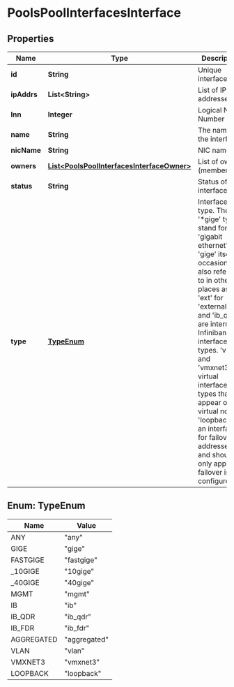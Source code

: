 
# PoolsPoolInterfacesInterface

## Properties
Name | Type | Description | Notes
------------ | ------------- | ------------- | -------------
**id** | **String** | Unique interface ID. | 
**ipAddrs** | **List&lt;String&gt;** | List of IP addresses | 
**lnn** | **Integer** | Logical Node Number | 
**name** | **String** | The name of the interface. | 
**nicName** | **String** | NIC name | 
**owners** | [**List&lt;PoolsPoolInterfacesInterfaceOwner&gt;**](PoolsPoolInterfacesInterfaceOwner.md) | List of owners (membership) | 
**status** | **String** | Status of the interface | 
**type** | [**TypeEnum**](#TypeEnum) | Interface type.  The &#39;*gige&#39; types stand for &#39;gigabit ethernet&#39;.  &#39;gige&#39; itself is occasionally also referred to in other places as &#39;ext&#39; for &#39;external&#39;.  &#39;ib&#39; and &#39;ib_qdr&#39; are internal Infiniband interface types.  &#39;vlan&#39; and &#39;vmxnet3&#39; are virtual interface types that appear on virtual nodes.  &#39;loopback&#39; is an interface for failover addresses and should only appear if failover is configured. | 


<a name="TypeEnum"></a>
## Enum: TypeEnum
Name | Value
---- | -----
ANY | &quot;any&quot;
GIGE | &quot;gige&quot;
FASTGIGE | &quot;fastgige&quot;
_10GIGE | &quot;10gige&quot;
_40GIGE | &quot;40gige&quot;
MGMT | &quot;mgmt&quot;
IB | &quot;ib&quot;
IB_QDR | &quot;ib_qdr&quot;
IB_FDR | &quot;ib_fdr&quot;
AGGREGATED | &quot;aggregated&quot;
VLAN | &quot;vlan&quot;
VMXNET3 | &quot;vmxnet3&quot;
LOOPBACK | &quot;loopback&quot;



